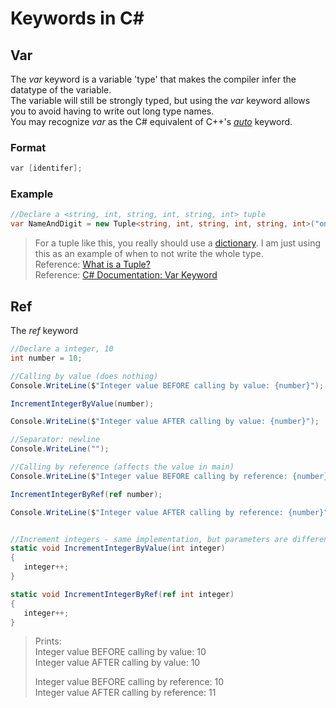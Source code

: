 # Keywords in C#

## Var
The _var_ keyword is a variable 'type' that makes the compiler infer the datatype of the variable. <br />
The variable will still be strongly typed, but using the _var_ keyword allows you to avoid having to write out long type names. <br />
You may recognize _var_ as the C# equivalent of C++'s [_auto_](https://www.learncpp.com/cpp-tutorial/the-auto-keyword/) keyword.

### Format
```C#
var [identifer];
```

### Example
```C#
//Declare a <string, int, string, int, string, int> tuple
var NameAndDigit = new Tuple<string, int, string, int, string, int>("one", 1, "two", 2, "three", 3);
```
> For a tuple like this, you really should use a [dictionary](https://docs.microsoft.com/en-us/dotnet/api/system.collections.generic.dictionary-2?view=net-5.0). I am just using this as an example of when to not write the whole type. <br />
> Reference: [What is a Tuple?](https://www.tutorialsteacher.com/csharp/csharp-tuple) <br />
> Reference: [C# Documentation: Var Keyword](https://docs.microsoft.com/en-us/dotnet/csharp/language-reference/keywords/var)

## Ref
The _ref_ keyword 

```C#
//Declare a integer, 10
int number = 10;

//Calling by value (does nothing)
Console.WriteLine($"Integer value BEFORE calling by value: {number}");

IncrementIntegerByValue(number);

Console.WriteLine($"Integer value AFTER calling by value: {number}");

//Separator: newline
Console.WriteLine("");

//Calling by reference (affects the value in main)
Console.WriteLine($"Integer value BEFORE calling by reference: {number}");

IncrementIntegerByRef(ref number);

Console.WriteLine($"Integer value AFTER calling by reference: {number}");


//Increment integers - same implementation, but parameters are different
static void IncrementIntegerByValue(int integer)
{
   integer++;
}

static void IncrementIntegerByRef(ref int integer)
{
   integer++;
}
```
> Prints: <br />
> Integer value BEFORE calling by value: 10 <br /> 
> Integer value AFTER calling by value:  10 <br />
>
> Integer value BEFORE calling by reference: 10 <br />
> Integer value AFTER calling by reference:  11 <br />

